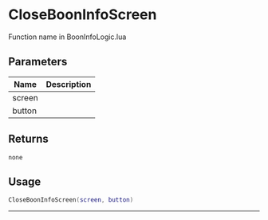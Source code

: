 # CloseBoonInfoScreen

Function name in BoonInfoLogic.lua

## Parameters

| Name   | Description |
| ------ | ----------- |
| screen |             |
| button |             |

## Returns

`none`

## Usage

```lua
CloseBoonInfoScreen(screen, button)
```

---
